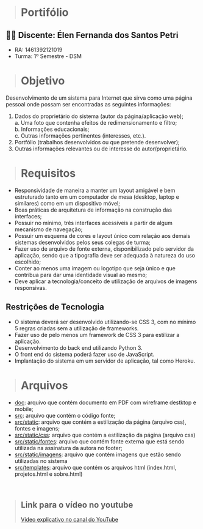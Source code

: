 >  # Portifólio

## :woman_student: Discente:  Élen Fernanda dos Santos Petri
* RA: 1461392121019
* Turma: 1º Semestre - DSM

> # Objetivo
Desenvolvimento de um sistema para Internet que sirva como uma página pessoal onde possam ser encontradas as seguintes informações:
 1. Dados do proprietário do sistema (autor da página/aplicação web); <br/>
    a. Uma foto que contenha efeitos de redimensionamento e filtro;
    <br/>
    b. Informações educacionais;
    <br/>
    c. Outras informações pertinentes (interesses, etc.). 
  2. Portfólio (trabalhos desenvolvidos ou que pretende desenvolver); 
  3. Outras informações relevantes ou de interesse do autor/proprietário. 

> # Requisitos
* Responsividade de maneira a manter um layout amigável e bem estruturado tanto em um computador de mesa (desktop, laptop e similares) como em um dispositivo móvel;
* Boas  práticas  de  arquitetura  de  informação  na  construção  das interfaces;
* Possuir no mínimo, três interfaces acessíveis a partir de algum mecanismo de navegação;
* Possuir um esquema de cores e layout único com relação aos demais sistemas desenvolvidos  pelos  seus  colegas  de  turma;
* Fazer  uso  de  arquivo  de  fonte  externa,  disponibilizado  pelo  servidor  da aplicação, sendo que a tipografia deve ser adequada à natureza do uso escolhido;
* Conter ao menos uma imagem ou logotipo que seja único e que contribua para dar uma identidade visual ao mesmo;
*  Deve  aplicar  a  tecnologia/conceito  de utilização  de  arquivos  de  imagens responsivas. 

## Restrições de Tecnologia
* O sistema deverá ser desenvolvido utilizando-se CSS 3, com no mínimo 5 regras criadas sem a utilização de frameworks. 
* Fazer uso de pelo menos um framework de CSS 3 para estilizar a aplicação. 
* Desenvolvimento do back end utilizando Python 3. 
* O front end do sistema poderá fazer uso de JavaScript. 
* Implantação do sistema em um servidor de aplicação, tal como Heroku. 

> # Arquivos
* [doc](/doc): arquivo que contém documento em PDF com wireframe destktop e mobile;
* [src](/src): arquivo que contém o código fonte;
* [src/static](/src/static): arquivo que contém a estilização da página (arquivo css), fontes e imagens;
* [src/static/css](/src/static/css): arquivo que contém a estilização da página (arquivo css)
* [src/static/fontes](/src/static/fontes): arquivo que contém fonte externa que está sendo utilizada na assinatura da autora no footer;
* [src/static/imagens](/src/static/imagens): arquivo que contém imagens que estão sendo utilizadas no sistema
* [src/templates](/src/templates): arquivo que contém os arquivos html (index.html, projetos.html e sobre.html)

<br/>

> ## Link para o vídeo no youtube
> [Vídeo explicativo no canal do YouTube](https://youtu.be/jT8Ad46LVV8)
